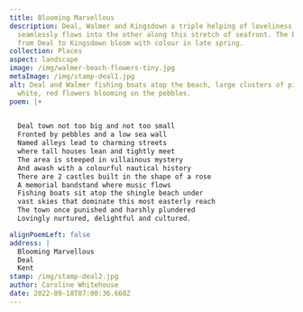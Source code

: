 ```yaml
---
title: Blooming Marvellous
description: Deal, Walmer and Kingsdown a triple helping of loveliness, one
  seamlessly flows into the other along this stretch of seafront. The beaches
  from Deal to Kingsdown bloom with colour in late spring.
collection: Places
aspect: landscape
image: /img/walmer-beach-flowers-tiny.jpg
metaImage: /img/stamp-deal1.jpg
alt: Deal and Walmer fishing boats atop the beach, large clusters of pink,
  white, red flowers blooming on the pebbles.
poem: |+
  

  Deal town not too big and not too small
  Fronted by pebbles and a low sea wall
  Named alleys lead to charming streets
  where tall houses lean and tightly meet
  The area is steeped in villainous mystery 
  And awash with a colourful nautical history
  There are 2 castles built in the shape of a rose 
  A memorial bandstand where music flows
  Fishing boats sit atop the shingle beach under
  vast skies that dominate this most easterly reach
  The town once punished and harshly plundered
  Lovingly nurtured, delightful and cultured.

alignPoemLeft: false
address: |
  Blooming Marvellous 
  Deal 
  Kent
stamp: /img/stamp-deal2.jpg
author: Caroline Whitehouse
date: 2022-09-18T07:00:36.660Z
---
```

